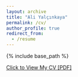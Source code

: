 ```yaml
---
layout: archive
title: "Ali Yalçınkaya"
permalink: /cv/
author_profile: true
redirect_from:
  - /resume
---
```


{% include base_path %}

[Click to View My CV [PDF]](https://ali-yalcinkaya.github.io/files/Ali_Yalcinkaya_CV.pdf)

<!-- <embed src="/files/CV_Ali_Yalcinkaya.pdf" width="650" height="1800" type='application/pdf'> -->



